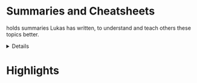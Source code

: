 # Summaries and Cheatsheets

holds summaries Lukas has written, to understand and teach others these topics better.


<details>
<summar>Show Summary structure</summar>
<br>

+ Machine learning in python
    + Data cleaning 
    + Data visualization

+ Deep learning in python

+ Natural language processing
   
</details>

# Highlights
